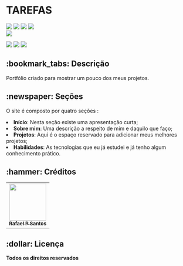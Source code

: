 <h1>TAREFAS</h1>



<div style="display: inline_block">


 <img src="https://icongr.am/devicon/angularjs-original.svg?size=50&color=currentColor" />
<img src = "https://icongr.am/devicon/html5-original.svg?size=50&color=currentColor" />
<img src = "https://icongr.am/devicon/css3-original.svg?size=50&color=currentColor" />
<img src = "https://icongr.am/devicon/typescript-original.svg?size=50&color=currentColor" />
  
</div>


<img src ="https://user-images.githubusercontent.com/83642989/161524813-eb407c67-12e7-448f-b2f8-0751cf5109a2.png" />

<div style="display: inline_block">
  
<a href = "mailto:rafinhapsantos50@gmail.com"><img src="https://img.shields.io/badge/-Gmail-%23333?style=for-the-badge&logo=gmail&logoColor=white" target="_blank"></a>
<a href="https://www.linkedin.com/in/rafael-santos-308493143/" target="_blank"><img src="https://img.shields.io/badge/-LinkedIn-%230077B5?style=for-the-badge&logo=linkedin&logoColor=white" target="_blank"></a>
<a href="https://rafaelsantos01.github.io/portifolioweb/" target="_blank"><img src="https://img.shields.io/badge/-Portf%C3%B3lio-brown?style=for-the-badge&logo=true" target="_blank"></a>
  
</div>

<h2>:bookmark_tabs: Descrição</h2>
<p>Portfólio criado para mostrar um pouco dos meus projetos.</p>

<h2>:newspaper: Seções</h2>
<p>O site é composto por quatro seções :
<li><b>Início</b>: Nesta seção existe uma apresentação curta;</li>
<li><b>Sobre mim</b>: Uma descrição a respeito de mim e daquilo que faço;</li>
<li><b>Projetos</b>: Aqui é o espaço reservado para adicionar meus melhores projetos;</li>
<li><b>Habilidades</b>: As tecnologias que eu já estudei e já tenho algum conhecimento prático.</li>

<h2>:hammer: Créditos</h2>
<table>
  <tr>
    <td align="center">
      <a href="https://github.com/rafaelsantos01">
        <img src="https://user-images.githubusercontent.com/83642989/161524961-d476949f-9e5f-4932-86c0-beff8d89e934.jpg" width="100px;" alt=""/><br>
        <sub>
          <b>Rafael P Santos</b>
        </sub>
      </a>
    </td>
  </tr>
</table>

<h2>:dollar: Licença</h2>
<b>Todos os direitos reservados</b>

